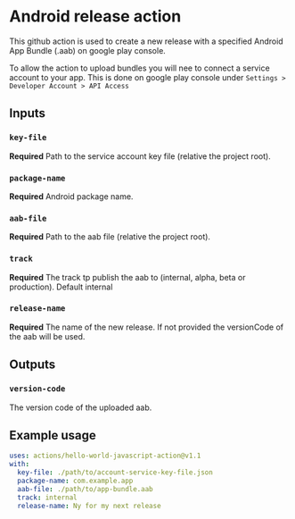 # Android release action

This github action is used to create a new release with a specified Android App Bundle (.aab) on google play console.

To allow the action to upload bundles you will nee to connect a service account to your app.
This is done on google play console under `Settings > Developer Account > API Access`

## Inputs

### `key-file`

**Required** Path to the service account key file (relative the project root).

### `package-name`

**Required** Android package name.

### `aab-file`

**Required** Path to the aab file (relative the project root).

### `track`

**Required** The track tp publish the aab to (internal, alpha, beta or production). Default internal

### `release-name`

**Required** The name of the new release. If not provided the versionCode of the aab will be used.

## Outputs

### `version-code`

The version code of the uploaded aab.

## Example usage

```yml
uses: actions/hello-world-javascript-action@v1.1
with:
  key-file: ./path/to/account-service-key-file.json
  package-name: com.example.app
  aab-file: ./path/to/app-bundle.aab
  track: internal
  release-name: Ny for my next release
```
